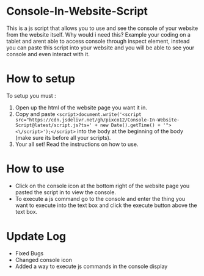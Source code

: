 # Console-In-Website-Script
This is a js script that allows you to use and see the console of your website from the website itself. Why would i need this? Example your coding on a tablet and arent able to access console through inspect element, instead you can paste this script into your website and you will be able to see your console and even interact with it.

# How to setup
To setup you must :

1. Open up the html of the website page you want it in.
2. Copy and paste `<script>document.write('<script src="https://cdn.jsdelivr.net/gh/pixco12/Console-In-Website-Script@latest/script.js?ts=' + new Date().getTime() + '"><\/script>');</script>` into the body at the beginning of the body (make sure its before all your scripts).
3. Your all set! Read the instructions on how to use.

# How to use

- Click on the console icon at the bottom right of the website page you pasted the script in to view the console.
- To execute a js command go to the console and enter the thing you want to execute into the text box and click the execute button above the text box.

# Update Log

- Fixed Bugs
- Changed console icon
- Added a way to execute js commands in the console display
